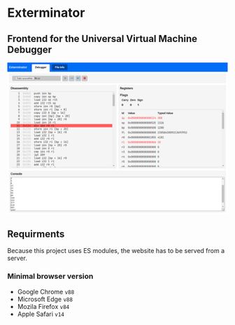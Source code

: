 # Exterminator
## Frontend for the Universal Virtual Machine Debugger

![Screenshot](/res/screenshot.png)

## Requirments

Because this project uses ES modules, the website has to be served from a server.

### Minimal browser version
- Google Chrome `v88`
- Microsoft Edge `v88`
- Mozila Firefox `v84`
- Apple Safari `v14`
